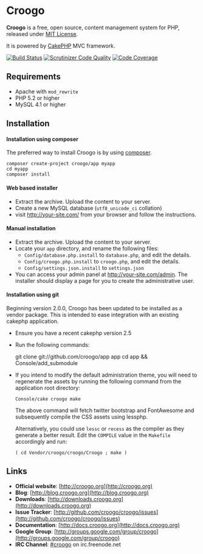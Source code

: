 # Croogo

**Croogo** is a free, open source, content management system for PHP, released under [MIT License](http://github.com/croogo/croogo/blob/master/LICENSE.txt).

It is powered by [CakePHP](http://cakephp.org) MVC framework.

[![Build Status](https://secure.travis-ci.org/croogo/croogo.png)](http://travis-ci.org/croogo/croogo)
[![Scrutinizer Code Quality](https://scrutinizer-ci.com/g/croogo/croogo/badges/quality-score.png?s=af82d83fa37e1817f3ff21ad4bf2a320b49b2124)](https://scrutinizer-ci.com/g/croogo/croogo/)
[![Code Coverage](https://scrutinizer-ci.com/g/croogo/croogo/badges/coverage.png?s=261fc6b969dc3e45e05f2f6d1b4728da6d434c2a)](https://scrutinizer-ci.com/g/croogo/croogo/)

## Requirements
  * Apache with `mod_rewrite`
  * PHP 5.2 or higher
  * MySQL 4.1 or higher

## Installation

#### Installation using composer

The preferred way to install Croogo is by using [composer](http::/getcomposer.org).

    composer create-project croogo/app myapp
    cd myapp
    composer install

#### Web based installer

  * Extract the archive. Upload the content to your server.
  * Create a new MySQL database (`utf8_unicode_ci` collation)
  * visit http://your-site.com/ from your browser and follow the instructions.

#### Manual installation

  * Extract the archive. Upload the content to your server.
  * Locate your `app` directory, and rename the following files:
    * `Config/database.php.install` to `database.php`, and edit the details.
    * `Config/croogo.php.install` to `croogo.php`, and edit the details.
    * `Config/settings.json.install` to `settings.json`
  * You can access your admin panel at http://your-site.com/admin. The installer should
    display a page for you to create the administrative user.

#### Installation using git

Beginning version 2.0.0, Croogo has been updated to be installed as a vendor
package. This is intended to ease integration with an existing cakephp
application.

  * Ensure you have a recent cakephp version 2.5
  * Run the following commands:

    git clone git://github.com/croogo/app app
    cd app && Console/add_submodule

  * If you intend to modify the default administration theme, you will need
    to regenerate the assets by running the following command from the
    application root directory:

    `Console/cake croogo make`

    The above command will fetch twitter bootstrap and FontAwesome
    and subsequently compile the CSS assets using lessphp.

    Alternatively, you could use `lessc` or `recess` as the compiler as they
    generate a better result.  Edit the `COMPILE` value in the `Makefile`
    accordingly and run:

    `( cd Vendor/croogo/croogo/Croogo ; make )`

## Links

  * **Official website**: [http://croogo.org](http://croogo.org)
  * **Blog**: [http://blog.croogo.org](http://blog.croogo.org)
  * **Downloads**: [http://downloads.croogo.org](http://downloads.croogo.org)
  * **Issue Tracker**: [http://github.com/croogo/croogo/issues](http://github.com/croogo/croogo/issues)
  * **Documentation**: [http://docs.croogo.org](http://docs.croogo.org)
  * **Google Group**: [http://groups.google.com/group/croogo](http://groups.google.com/group/croogo)
  * **IRC Channel**: [#croogo](irc://irc.freenode.net/croogo) on irc.freenode.net
